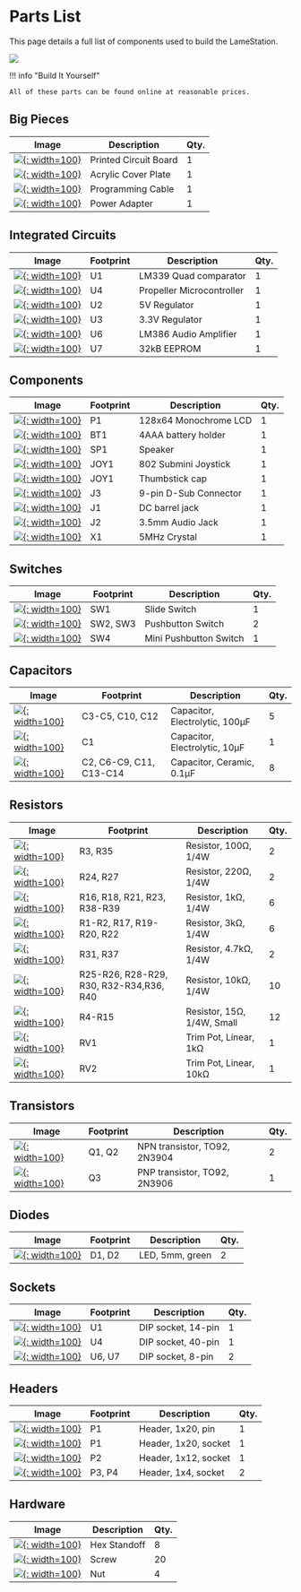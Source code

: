 # Parts List

This page details a full list of components used to build the LameStation.

[![](images/13893711.jpg)](images/13893711.jpg)

!!! info "Build It Yourself"

    All of these parts can be found online at reasonable prices.

<!-- Add complete BOM -->

## Big Pieces

| Image                                                        | Description           | Qty. |
| ------------------------------------------------------------ | --------------------- | ---- |
| [![](images/20578368.jpg){: width=100}](images/20578368.jpg) | Printed Circuit Board | 1    |
| [![](images/20578369.jpg){: width=100}](images/20578369.jpg) | Acrylic Cover Plate   | 1    |
| [![](images/13893747.jpg){: width=100}](images/13893747.jpg) | Programming Cable     | 1    |
| [![](images/13893748.jpg){: width=100}](images/13893748.jpg) | Power Adapter         | 1    |

## Integrated Circuits

| Image                                                        | Footprint | Description               | Qty. |
| ------------------------------------------------------------ | --------- | ------------------------- | ---- |
| [![](images/13893707.jpg){: width=100}](images/13893707.jpg) | U1        | LM339 Quad comparator     | 1    |
| [![](images/13893709.jpg){: width=100}](images/13893709.jpg) | U4        | Propeller Microcontroller | 1    |
| [![](images/13893708.jpg){: width=100}](images/13893708.jpg) | U2        | 5V Regulator              | 1    |
| [![](images/13893708.jpg){: width=100}](images/13893708.jpg) | U3        | 3.3V Regulator            | 1    |
| [![](images/13893710.jpg){: width=100}](images/13893710.jpg) | U6        | LM386 Audio Amplifier     | 1    |
| [![](images/13893710.jpg){: width=100}](images/13893710.jpg) | U7        | 32kB EEPROM               | 1    |

## Components

| Image                                                        | Footprint | Description           | Qty. |
| ------------------------------------------------------------ | --------- | --------------------- | ---- |
| [![](images/13893715.jpg){: width=100}](images/13893715.jpg) | P1        | 128x64 Monochrome LCD | 1    |
| [![](images/13893749.jpg){: width=100}](images/13893749.jpg) | BT1       | 4AAA battery holder   | 1    |
| [![](images/13893719.jpg){: width=100}](images/13893719.jpg) | SP1       | Speaker               | 1    |
| [![](images/13893713.jpg){: width=100}](images/13893713.jpg) | JOY1      | 802 Submini Joystick  | 1    |
| [![](images/13893714.jpg){: width=100}](images/13893714.jpg) | JOY1      | Thumbstick cap        | 1    |
| [![](images/13893718.jpg){: width=100}](images/13893718.jpg) | J3        | 9-pin D-Sub Connector | 1    |
| [![](images/13893716.jpg){: width=100}](images/13893716.jpg) | J1        | DC barrel jack        | 1    |
| [![](images/13893717.jpg){: width=100}](images/13893717.jpg) | J2        | 3.5mm Audio Jack      | 1    |
| [![](images/13893712.jpg){: width=100}](images/13893712.jpg) | X1        | 5MHz Crystal          | 1    |

## Switches

| Image                                                        | Footprint | Description            | Qty. |
| ------------------------------------------------------------ | --------- | ---------------------- | ---- |
| [![](images/13893720.jpg){: width=100}](images/13893720.jpg) | SW1       | Slide Switch           | 1    |
| [![](images/13893721.jpg){: width=100}](images/13893721.jpg) | SW2, SW3  | Pushbutton Switch      | 2    |
| [![](images/13893722.jpg){: width=100}](images/13893722.jpg) | SW4       | Mini Pushbutton Switch | 1    |

## Capacitors

| Image                                                        | Footprint               | Description                    | Qty. |
| ------------------------------------------------------------ | ----------------------- | ------------------------------ | ---- |
| [![](images/13893724.jpg){: width=100}](images/13893724.jpg) | C3-C5, C10, C12         | Capacitor, Electrolytic, 100μF | 5    |
| [![](images/13893723.jpg){: width=100}](images/13893723.jpg) | C1                      | Capacitor, Electrolytic, 10μF  | 1    |
| [![](images/13893725.jpg){: width=100}](images/13893725.jpg) | C2, C6-C9, C11, C13-C14 | Capacitor, Ceramic, 0.1μF      | 8    |

## Resistors

| Image                                                        | Footprint                               | Description                | Qty. |
| ------------------------------------------------------------ | --------------------------------------- | -------------------------- | ---- |
| [![](images/13893726.jpg){: width=100}](images/13893726.jpg) | R3, R35                                 | Resistor, 100Ω, 1/4W       | 2    |
| [![](images/13893727.jpg){: width=100}](images/13893727.jpg) | R24, R27                                | Resistor, 220Ω, 1/4W       | 2    |
| [![](images/13893728.jpg){: width=100}](images/13893728.jpg) | R16, R18, R21, R23, R38-R39             | Resistor, 1kΩ, 1/4W        | 6    |
| [![](images/13893729.jpg){: width=100}](images/13893729.jpg) | R1-R2, R17, R19-R20, R22                | Resistor, 3kΩ, 1/4W        | 6    |
| [![](images/13893730.jpg){: width=100}](images/13893730.jpg) | R31, R37                                | Resistor, 4.7kΩ, 1/4W      | 2    |
| [![](images/13893731.jpg){: width=100}](images/13893731.jpg) | R25-R26, R28-R29, R30, R32-R34,R36, R40 | Resistor, 10kΩ, 1/4W       | 10   |
| [![](images/13893732.jpg){: width=100}](images/13893732.jpg) | R4-R15                                  | Resistor, 15Ω, 1/4W, Small | 12   |
| [![](images/13893733.jpg){: width=100}](images/13893733.jpg) | RV1                                     | Trim Pot, Linear, 1kΩ      | 1    |
| [![](images/13893733.jpg){: width=100}](images/13893733.jpg) | RV2                                     | Trim Pot, Linear, 10kΩ     | 1    |

## Transistors

| Image                                                        | Footprint | Description                  | Qty. |
| ------------------------------------------------------------ | --------- | ---------------------------- | ---- |
| [![](images/13893734.jpg){: width=100}](images/13893734.jpg) | Q1, Q2    | NPN transistor, TO92, 2N3904 | 2    |
| [![](images/13893734.jpg){: width=100}](images/13893734.jpg) | Q3        | PNP transistor, TO92, 2N3906 | 1    |

## Diodes

| Image                                                        | Footprint | Description     | Qty. |
| ------------------------------------------------------------ | --------- | --------------- | ---- |
| [![](images/13893735.jpg){: width=100}](images/13893735.jpg) | D1, D2    | LED, 5mm, green | 2    |

## Sockets

| Image                                                        | Footprint | Description        | Qty. |
| ------------------------------------------------------------ | --------- | ------------------ | ---- |
| [![](images/13893736.jpg){: width=100}](images/13893736.jpg) | U1        | DIP socket, 14-pin | 1    |
| [![](images/13893737.jpg){: width=100}](images/13893737.jpg) | U4        | DIP socket, 40-pin | 1    |
| [![](images/13893738.jpg){: width=100}](images/13893738.jpg) | U6, U7    | DIP socket, 8-pin  | 2    |

## Headers

| Image                                                        | Footprint | Description          | Qty. |
| ------------------------------------------------------------ | --------- | -------------------- | ---- |
| [![](images/13893739.jpg){: width=100}](images/13893739.jpg) | P1        | Header, 1x20, pin    | 1    |
| [![](images/13893740.jpg){: width=100}](images/13893740.jpg) | P1        | Header, 1x20, socket | 1    |
| [![](images/13893741.jpg){: width=100}](images/13893741.jpg) | P2        | Header, 1x12, socket | 1    |
| [![](images/13893745.jpg){: width=100}](images/13893745.jpg) | P3, P4    | Header, 1x4, socket  | 2    |

## Hardware

| Image                                                        | Description  | Qty. |
| ------------------------------------------------------------ | ------------ | ---- |
| [![](images/13893742.jpg){: width=100}](images/13893742.jpg) | Hex Standoff | 8    |
| [![](images/13893743.jpg){: width=100}](images/13893743.jpg) | Screw        | 20   |
| [![](images/13893744.jpg){: width=100}](images/13893744.jpg) | Nut          | 4    |
